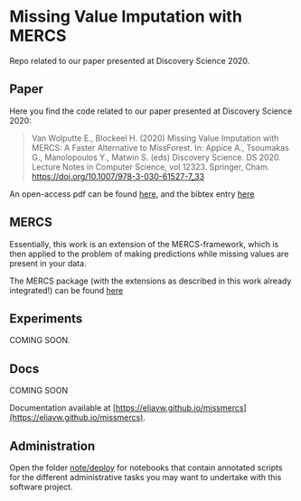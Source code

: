 # Missing Value Imputation with MERCS

Repo related to our paper presented at Discovery Science 2020.

## Paper

Here you find the code related to our paper presented at Discovery Science 2020: 

> Van Wolputte E., Blockeel H. (2020) Missing Value Imputation with MERCS: A Faster Alternative to MissForest. In: Appice A., Tsoumakas G., Manolopoulos Y., Matwin S. (eds) Discovery Science. DS 2020. Lecture Notes in Computer Science, vol 12323. Springer, Cham. https://doi.org/10.1007/978-3-030-61527-7_33

An open-access pdf can be found [here](https://lirias.kuleuven.be/retrieve/583955/), and the bibtex entry [here](https://scholar.googleusercontent.com/scholar.bib?q=info:7Vv0b-T_LKcJ:scholar.google.com/&output=citation&scisdr=CgUM-EA_EL3t4GwhLXc:AAGBfm0AAAAAX5AkNXffl4-qx7Vedh4XKyOeJSLQYFKw&scisig=AAGBfm0AAAAAX5AkNZT4D-cS6xmq5bcSDVgC8tnH79TV&scisf=4&ct=citation&cd=-1&hl=nl&scfhb=1)

## MERCS

Essentially, this work is an extension of the MERCS-framework, which is then applied to the problem of making predictions while missing values are present in your data. 

The MERCS package (with the extensions as described in this work already integrated!) can be found [here](https://github.com/eliavw/mercs)

## Experiments

COMING SOON.

## Docs

COMING SOON 

Documentation available at [https://eliavw.github.io/missmercs](https://eliavw.github.io/missmercs).

## Administration

Open the folder [note/deploy](./note/deploy) for notebooks that contain annotated scripts for the different administrative tasks you may want to undertake with this software project.
